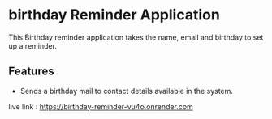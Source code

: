 # birthday Reminder Application


This Birthday reminder application takes the name, email and birthday to set up a reminder.

## Features

* Sends a birthday mail to contact details available in the system.


live link : https://birthday-reminder-vu4o.onrender.com

